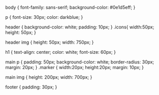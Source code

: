 body {
    font-family: sans-serif;
    background-color: #0e1d5eff;
}

p {
    font-size: 30px;
    color: darkblue;
}

header {
    background-color: white;
    padding: 10px;
}
.icons{
    width:50px;
    height: 50px;
}

header img {
    height: 50px;
    width: 750px;
}

h1 {
    text-align: center;
    color: white;
    font-size: 60px;
}

main p {
    padding: 50px;
    background-color: white;
    border-radius: 30px;
    margin: 20px;
}
.marker {
    width:20px;
    height:20px;
    margin: 10px;
}

main img {
    height: 200px;
    width: 700px;
}

footer {
    padding: 30px;
}
